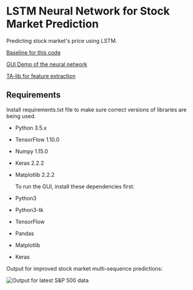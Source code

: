 # LSTM Neural Network for Stock Market Prediction

Predicting stock market's price using LSTM.

[Baseline for this code](https://github.com/jaungiers/LSTM-Neural-Network-for-Time-Series-Prediction)

[GUI Demo of the neural network](https://www.youtube.com/watch?v=Nw0TjmfzWb8)

[TA-lib for feature extraction](https://github.com/mrjbq7/ta-lib)

## Requirements

Install requirements.txt file to make sure correct versions of libraries are being used.

* Python 3.5.x
* TensorFlow 1.10.0
* Numpy 1.15.0
* Keras 2.2.2
* Matplotlib 2.2.2
  
  To run the GUI, install these dependencies first:

* Python3
* Python3-tk
* TensorFlow
* Pandas
* Matplotlib
* Keras

Output for improved stock market multi-sequence predictions:

![Output for latest S&P 500 data](https://github.com/joeychang0204/LSTM-stock-predict/pictures/improved_MS.png)


